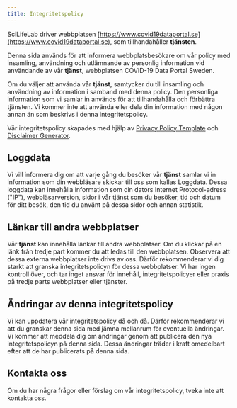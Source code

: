 ```yaml
---
title: Integritetspolicy
---
```


SciLifeLab driver webbplatsen [https://www.covid19dataportal.se](https://www.covid19dataportal.se), som tillhandahåller **tjänsten**.

Denna sida används för att informera webbplatsbesökare om vår policy med insamling, användning och utlämnande av personlig information vid användande av vår **tjänst**, webbplatsen COVID-19 Data Portal Sweden.

Om du väljer att använda vår **tjänst**, samtycker du till insamling och användning av information i samband med denna policy.
Den personliga information som vi samlar in används för att tillhandahålla och förbättra tjänsten.
Vi kommer inte att använda eller dela din information med någon annan än som beskrivs i denna integritetspolicy.

Vår integritetspolicy skapades med hjälp av [Privacy Policy Template](https://www.privacypolicytemplate.net) och [Disclaimer Generator](https://www.disclaimergenerator.org/).

## Loggdata

Vi vill informera dig om att varje gång du besöker vår **tjänst** samlar vi in ​​information som din webbläsare skickar till oss som kallas Loggdata. Dessa loggdata kan innehålla information som din dators Internet Protocol-adress ("IP"), webbläsarversion, sidor i vår tjänst som du besöker, tid och datum för ditt besök, den tid du använt på dessa sidor och annan statistik.

<!--
## Cookies

Cookies är filer med liten mängd data som vanligtvis används some en anonym unik identifierare. Dessa skickas till din webbläsare från webbplatsen du besöker och lagras på din dators hårddisk.

Vår webbplats använder dessa "cookies" för att samla in information och för att förbättra vår **tjänst**. Du har möjlighet att antingen acceptera eller vägra dessa kakor och vet när en cookie skickas till din dator. Om du väljer att avslå våra cookies kanske du inte kan använda några delar av vår **tjänst**.

För mer allmän information om kakor, vänligen läs ["What Are Cookies"](https://www.cookieconsent.com/what-are-cookies/).
-->

<!--
## Tjänsteleverantörer

Vi förbehåller oss rätten att anställa tredjepartsföretag och privatpersoner av följande skäl:

* För att underlätta vår **tjänst**;
* Att tillhandahålla **tjänsten** för våra räkning;
* Att utföra **tjänste**-relaterade tjänster; eller
* För att hjälpa oss att analysera hur vår **tjänst** används.

Vi vill informera våra **tjänst**-användare att dessa tredje parter har tillgång till din personliga information. Anledningen är att utföra de uppgifter som tilldelats dem på vår vägnar. De är dock skyldiga att inte avslöja eller använda informationen för något annat syfte.
-->

## Länkar till andra webbplatser

Vår **tjänst** kan innehålla länkar till andra webbplatser. Om du klickar på en länk från tredje part kommer du att ledas till den webbplatsen.
Observera att dessa externa webbplatser inte drivs av oss.
Därför rekommenderar vi dig starkt att granska integritetspolicyn för dessa webbplatser.
Vi har ingen kontroll över, och tar inget ansvar för innehåll, integritetspolicyer eller praxis på tredje parts webbplatser eller tjänster.

## Ändringar av denna integritetspolicy

Vi kan uppdatera vår integritetspolicy då och då.
Därför rekommenderar vi att du granskar denna sida med jämna mellanrum för eventuella ändringar.
Vi kommer att meddela dig om ändringar genom att publicera den nya integritetspolicyn på denna sida.
Dessa ändringar träder i kraft omedelbart efter att de har publicerats på denna sida.

## Kontakta oss

Om du har några frågor eller förslag om vår integritetspolicy, tveka inte att kontakta oss.
